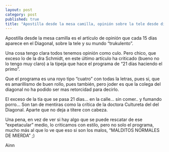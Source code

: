 ```yaml
---
layout: post
category: post
published: true
title: "Apostilla desde la mesa camilla, opinión sobre la tele desde diagonal"
---
```


Apostilla desde la mesa camilla es el artículo de opinión que cada 15 días aparece en el Diagonal, sobre la tele y su mundo “trukulento”.

Una cosa tengo clara todos tenemos opinión como culo. Pero chico, que exceso lo de la dra Schmidt, en este último artículo ha criticado (bueno no lo tengo muy claro) a la tipeja que hace el programa de “21 días haciendo el primo”.

Que el programa es una royo tipo “cuatro” con todas la letras, pues si, que es amarillismo de buen rollo, pues también, pero joder es que la colega del diagonal no ha podido ser mas retorcidad para decirlo.

El exceso de la tía que se pasa 21 dias… en la calle… sin comer.. y fumando porro… Son tan de mentiras como la crítica de la doctora Cultureta del del Diagonal. Aparte que no deja a títere con cabeza.

Una pena, en vez de ver si hay algo que se puede rescatar de ese “expetacular” medio, lo criticamos con estilo, pero no solo el programa, mucho más al que lo ve que eso si son los malos, “MALDITOS NORMALES DE MIERDA” ;)

Ainn